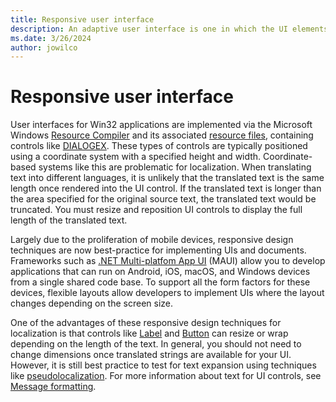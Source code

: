 ```yaml
---
title: Responsive user interface
description: An adaptive user interface is one in which the UI elements can be resized and repositioned dynamically and automatically based on factors including screen orientation and screen size.
ms.date: 3/26/2024
author: jowilco
---
```


# Responsive user interface

User interfaces for Win32 applications are implemented via the Microsoft Windows [Resource Compiler](/windows/win32/menurc/resource-compiler) and its associated [resource files](/windows/win32/menurc/about-resource-files), containing controls like [DIALOGEX](/windows/win32/menurc/dialogex-resource). These types of controls are typically positioned using a coordinate system with a specified height and width. Coordinate-based systems like this are problematic for localization. When translating text into different languages, it is unlikely that the translated text is the same length once rendered into the UI control. If the translated text is longer than the area specified for the original source text, the translated text would be truncated. You must resize and reposition UI controls to display the full length of the translated text.

Largely due to the proliferation of mobile devices, responsive design techniques are now best-practice for implementing UIs and documents. Frameworks such as [.NET Multi-platfom App UI](/dotnet/maui/what-is-maui) (MAUI) allow you to develop applications that can run on Android, iOS, macOS, and Windows devices from a single shared code base. To support all the form factors for these devices, flexible layouts allow developers to implement UIs where the layout changes depending on the screen size.

One of the advantages of these responsive design techniques for localization is that controls like [Label](/dotnet/api/microsoft.maui.controls.label) and [Button](/dotnet/api/microsoft.maui.controls.button) can resize or wrap depending on the length of the text. In general, you should not need to change dimensions once translated strings are available for your UI. However, it is still best practice to test for text expansion using techniques like [pseudolocalization](../methodology/pseudolocalization.md). For more information about text for UI controls, see [Message formatting](../internationalization/message-formatting.md).
